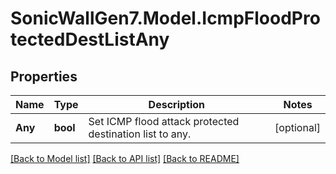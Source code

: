 # SonicWallGen7.Model.IcmpFloodProtectedDestListAny

## Properties

Name | Type | Description | Notes
------------ | ------------- | ------------- | -------------
**Any** | **bool** | Set ICMP flood attack protected destination list to any. | [optional] 

[[Back to Model list]](../README.md#documentation-for-models) [[Back to API list]](../README.md#documentation-for-api-endpoints) [[Back to README]](../README.md)

